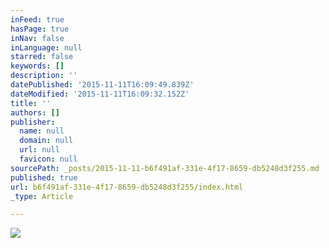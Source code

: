 ```yaml
---
inFeed: true
hasPage: true
inNav: false
inLanguage: null
starred: false
keywords: []
description: ''
datePublished: '2015-11-11T16:09:49.839Z'
dateModified: '2015-11-11T16:09:32.152Z'
title: ''
authors: []
publisher:
  name: null
  domain: null
  url: null
  favicon: null
sourcePath: _posts/2015-11-11-b6f491af-331e-4f17-8659-db5248d3f255.md
published: true
url: b6f491af-331e-4f17-8659-db5248d3f255/index.html
_type: Article

---
```

![](https://the-grid-user-content.s3-us-west-2.amazonaws.com/5fd1359c-b9c3-45db-9e74-e8830ceca1fc.jpg)